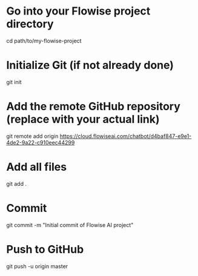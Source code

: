 # Go into your Flowise project directory
cd path/to/my-flowise-project

# Initialize Git (if not already done)
git init

# Add the remote GitHub repository (replace with your actual link)
git remote add origin https://cloud.flowiseai.com/chatbot/d4baf847-e9e1-4de2-9a22-c910eec44299

# Add all files
git add .

# Commit
git commit -m "Initial commit of Flowise AI project"

# Push to GitHub
git push -u origin master
